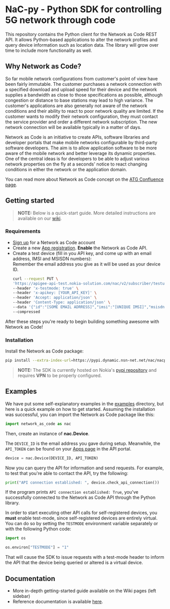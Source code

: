 # NaC-py - Python SDK for controlling 5G network through code

This repository contains the Python client for the Network as Code REST API. 
It allows Python-based applications to alter the network profiles and query device information such as location data. 
The library will grow over time to include more functionality as well.

## Why Network as Code?

So far mobile network configurations from customer's point of view have been fairly immutable. 
The customer purchases a network connection with a specified download and upload speed for their device and the network supplies a bandwidth as close to those specifications as possible,
although congestion or distance to base stations may lead to high variance. 
The customer's applications are also generally not aware of the network conditions and their ability to react to poor network quality are limited. 
If the customer wants to modify their network configuration, 
they must contact the service provider and order a different network subscription. 
The new network connection will be available typically in a matter of days.

Network as Code is an initiative to create APIs, 
software libraries and developer portals that make mobile networks configurable by third-party software developers. 
The aim is to allow application software to be more aware of the mobile network and better leverage its dynamic properties. 
One of the central ideas is for developers to be able to adjust various network properties on the fly at a seconds' notice to react changing conditions in either the network or the application domain.

You can read more about Network as Code concept on the [ATG Confluence page](https://confluence.ext.net.nokia.com/display/ATG/ATS+-+Network+as+Code).

## Getting started

> **NOTE:** Below is a quick-start guide. More detailed instructions are available on our [wiki](https://gitlabe2.ext.net.nokia.com/atg/network-as-code/nac-py/-/wikis/home#getting-access-to-the-apis).

### Requirements

* [Sign up](https://cns-apigee-test-6559-nacpoc.apigee.io/) for a Network as Code account
* Create a new [App registration](https://cns-apigee-test-6559-nacpoc.apigee.io/my-apps/new-app). **Enable** the Network as Code API.
* Create a test device (fill in you API key, and come up with an email address, IMSI and MSISDN numbers):  
  Remember the email address you give as it will be used as your device ID.
  ```bash
  curl --request PUT \
  'https://apigee-api-test.nokia-solution.com/nac/v2/subscriber/testuser' \
  --header 'x-testmode: true' \
  --header 'x-apikey: [YOUR_API_KEY]' \
  --header 'Accept: application/json' \
  --header 'Content-Type: application/json' \
  --data '{"id":"[SOME EMAIL ADRRESS]","imsi":"[UNIQUE IMSI]","msisdn":"[UNIQUE MSISDN]"}' \
  --compressed

  ```

After these steps you're ready to begin building something awesome with Network as Code!

### Installation

Install the Network as Code package:
```bash
pip install --extra-index-url=https://pypi.dynamic.nsn-net.net/nac/nacpy/+simple/ network_as_code
```
> **NOTE:** The SDK is currently hosted on Nokia's [pypi repository](https://pypi.dynamic.nsn-net.net/nac/nacpy) and requires **VPN** to be properly configured. 

## Examples

We have put some self-explanatory examples in the [examples](./examples) directory, 
but here is a quick example on how to get started. 
Assuming the installation was successful, you can import the Network as Code package like this:

```python
import network_as_code as nac
```

Then, create an instance of **nac.Device**.

The `DEVICE_ID` is the email address you gave during setup.
Meanwhile, the `API_TOKEN` can be found on your [Apps page](https://cns-apigee-test-6559-nacpoc.apigee.io/my-apps) in the API portal.

```python
device = nac.Device(DEVICE_ID, API_TOKEN)
```

Now you can query the API for information and send requests. 
For example, to test that you're able to contact the API, try the following:

```python
print("API connection established: ", device.check_api_connection())
```

If the program prints `API connection established: True`, you've successfully connected to the Network as Code API through the Python library.

In order to start executing other API calls for self-registered devices, you **must** enable test-mode, since self-registered devices
are entirely virtual. You can do so by setting the `TESTMODE` environment variable separately or with the following Python code:

``` python
import os

os.environ["TESTMODE"] = "1"
```

That will cause the SDK to issue requests with a test-mode header to inform the API that the device being queried or altered is a virtual device.

## Documentation

- More in-depth getting-started guide available on the Wiki pages (left sidebar)
- Reference documentation is available [here](https://atg.gitlabe2-pages.ext.net.nokia.com/network-as-code/nac-py/network_as_code/index.html).
